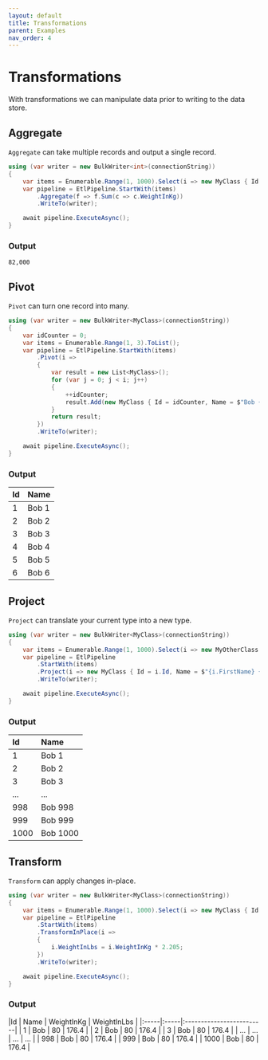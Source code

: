 ```yaml
---
layout: default
title: Transformations
parent: Examples
nav_order: 4
---
```

# Transformations

With transformations we can manipulate data prior to writing to the data store.

## Aggregate

`Aggregate` can take multiple records and output a single record.

```csharp
using (var writer = new BulkWriter<int>(connectionString))
{
    var items = Enumerable.Range(1, 1000).Select(i => new MyClass { Id = i, Name = "Bob", WeightInKg = 82 });
    var pipeline = EtlPipeline.StartWith(items)
        .Aggregate(f => f.Sum(c => c.WeightInKg))
        .WriteTo(writer);

    await pipeline.ExecuteAsync();
}
```

### Output

`82,000`

## Pivot

`Pivot` can turn one record into many.

```csharp
using (var writer = new BulkWriter<MyClass>(connectionString))
{
    var idCounter = 0;
    var items = Enumerable.Range(1, 3).ToList();
    var pipeline = EtlPipeline.StartWith(items)
        .Pivot(i =>
        {
            var result = new List<MyClass>();
            for (var j = 0; j < i; j++)
            {
                ++idCounter;
                result.Add(new MyClass { Id = idCounter, Name = $"Bob {idCounter}" });
            }
            return result;
        })
        .WriteTo(writer);

    await pipeline.ExecuteAsync();
}
```

### Output

| Id  | Name  |
|:----|:------|
| 1   | Bob 1 |
| 2   | Bob 2 |
| 3   | Bob 3 |
| 4   | Bob 4 |
| 5   | Bob 5 |
| 6   | Bob 6 |

## Project

`Project` can translate your current type into a new type.

```csharp
using (var writer = new BulkWriter<MyClass>(connectionString))
{
    var items = Enumerable.Range(1, 1000).Select(i => new MyOtherClass { Id = i, FirstName = "Bob", LastName = $"{i}" );
    var pipeline = EtlPipeline
        .StartWith(items)
        .Project(i => new MyClass { Id = i.Id, Name = $"{i.FirstName} {i.LastName}" })
        .WriteTo(writer);

    await pipeline.ExecuteAsync();
}
```

### Output

| Id   | Name     |
|:-----|:---------|
| 1    | Bob 1    |
| 2    | Bob 2    |
| 3    | Bob 3    |
| ...  | ...      |
| 998  | Bob 998  |
| 999  | Bob 999  |
| 1000 | Bob 1000 |

## Transform

`Transform` can apply changes in-place.

```csharp
using (var writer = new BulkWriter<MyClass>(connectionString))
{
    var items = Enumerable.Range(1, 1000).Select(i => new MyClass { Id = i, Name = "Bob", WeightInKg =  80 });
    var pipeline = EtlPipeline
        .StartWith(items)
        .TransformInPlace(i => 
        { 
            i.WeightInLbs = i.WeightInKg * 2.205;
        })
        .WriteTo(writer);

    await pipeline.ExecuteAsync();
}
```

### Output

|Id    | Name | WeightInKg | WeightInLbs |
|:-----|:-----|:-------------------------|
| 1    | Bob  | 80         | 176.4       |
| 2    | Bob  | 80         | 176.4       |
| 3    | Bob  | 80         | 176.4       |
| ...  | ...  | ...        | ...         |
| 998  | Bob  | 80         | 176.4       |
| 999  | Bob  | 80         | 176.4       |
| 1000 | Bob  | 80         | 176.4       |
